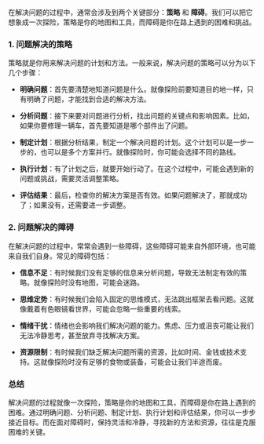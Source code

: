 在解决问题的过程中，通常会涉及到两个关键部分：**策略** 和 **障碍**。我们可以把它想象成一次探险，策略是你的地图和工具，而障碍是你在路上遇到的困难和挑战。

### 1. 问题解决的策略

策略就是你用来解决问题的计划和方法。一般来说，解决问题的策略可以分为以下几个步骤：

- **明确问题**：首先要清楚地知道问题是什么。就像探险前要知道目的地一样，只有明确了问题，才能找到合适的解决方法。
- **分析问题**：接下来要对问题进行分析，找出问题的关键点和影响因素。比如，如果你要修理一辆车，首先要知道是哪个部件出了问题。

- **制定计划**：根据分析结果，制定一个解决问题的计划。这个计划可以是一步一步的，也可以是多个方案并行。就像探险时，你可能会选择不同的路线。

- **执行计划**：有了计划之后，就要开始行动了。在这个过程中，可能会遇到新的问题或挑战，需要灵活调整策略。

- **评估结果**：最后，检查你的解决方案是否有效。如果问题解决了，那就成功了；如果没有，还需要进一步调整。

### 2. 问题解决的障碍

在解决问题的过程中，常常会遇到一些障碍，这些障碍可能来自外部环境，也可能来自我们自身。常见的障碍包括：

- **信息不足**：有时候我们没有足够的信息来分析问题，导致无法制定有效的策略。就像探险时没有地图，可能会迷路。

- **思维定势**：有时候我们会陷入固定的思维模式，无法跳出框架去看问题。这就像戴着有色眼镜看世界，可能会忽略一些重要的线索。

- **情绪干扰**：情绪也会影响我们解决问题的能力。焦虑、压力或沮丧可能让我们无法冷静思考，甚至放弃寻找解决方案。

- **资源限制**：有时候我们缺乏解决问题所需的资源，比如时间、金钱或技术支持。这就像探险时没有足够的食物或装备，可能会让我们半途而废。

### 总结

解决问题的过程就像一次探险，策略是你的地图和工具，而障碍是你在路上遇到的困难。通过明确问题、分析问题、制定计划、执行计划和评估结果，你可以一步步接近目标。而在面对障碍时，保持灵活和冷静，寻找新的方法和资源，往往是克服困难的关键。
